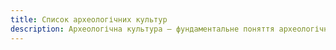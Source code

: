 ```yaml
---
title: Список археологічних культур
description: Археологічна культура — фундаментальне поняття археологічної науки. З одного боку, воно дає змогу впорядкувати археологічні джерела, локалізувавши їх у просторі та часі, з іншого — прокладає місток між археологічними джерелами та їхніми творцями.
---
```


